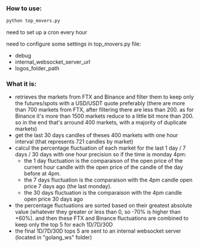 ### How to use:
```bash
python top_movers.py
```

need to set up a cron every hour

need to configure some settings in top_movers.py file:
- debug
- internal_websocket_server_url
- logos_folder_path


### What it is:
- retrieves the markets from FTX and Binance and filter them to keep only the futures/spots with a USD/USDT quote preferably
	(there are more than 700 markets from FTX, after filtering there are less than 200. as for Binance it's more than 1500 markets 
	reduce to a little bit more than 200. so in the end that's arround 400 markets, with a majority of duplicate markets)
- get the last 30 days candles of theses 400 markets with one hour interval (that represents 721 candles by market)
- calcul the percentage fluctuation of each market for the last 1 day / 7 days / 30 days with one hour precision so if the time is monday 4pm:
	- the 1 day fluctuation is the comparaison of the open price of the current hour candle with the open price of the candle of the day before at 4pm. 
	- the 7 days fluctuation is the comparaison with the 4pm candle open price 7 days ago (the last monday).
	- the 30 days fluctuation is the comparaison with the 4pm candle open price 30 days ago
- the percentage fluctuations are sorted based on their greatest absolute value
(whatever they greater or less than 0, so -70% is higher than +60%).
and then these FTX and Binance fluctuations are combined to keep only the top 5 for each 1D/7D/30D
- the final 1D/7D/30D tops 5 are sent to an internal websocket server (located in "golang_ws" folder)